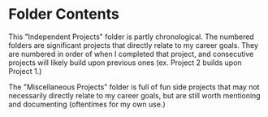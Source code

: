 # **Folder Contents**
This "Independent Projects" folder is partly chronological. The numbered folders are significant projects that directly relate to my career goals. They are numbered in order of when I completed that project, and consecutive projects will likely build upon previous ones (ex. Project 2 builds upon Project 1.)

The "Miscellaneous Projects" folder is full of fun side projects that may not necessarily directly relate to my career goals, but are still worth mentioning and documenting (oftentimes for my own use.)
